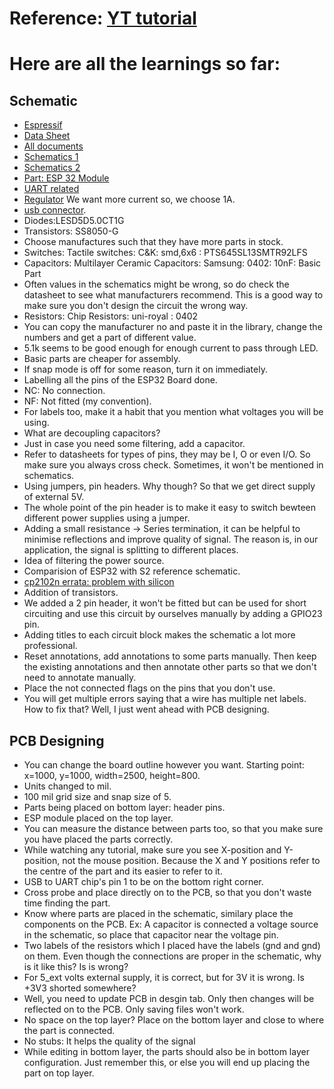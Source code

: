 # Reference: [YT tutorial](https://www.youtube.com/watch?v=S_p0YV-JlfU&list=PLXvLToQzgzdehgGIB_mJdwagVTa91w8_s&index=2&t=2725s)
# Here are all the learnings so far:
## Schematic
- [Espressif](https://www.espressif.com/en/products/socs/esp32)
- [Data Sheet](https://www.espressif.com/sites/default/files/documentation/esp32-wroom-32e_esp32-wroom-32ue_datasheet_en.pdf)
- [All documents](https://docs.espressif.com/projects/esp-dev-kits/en/latest/esp32/esp32-devkitc/index.html)
- [Schematics 1](https://dl.espressif.com/dl/schematics/esp32_devkitc_v4_sch.pdf)
- [Schematics 2](https://dl.espressif.com/dl/schematics/ESP32-S2-DevKitM-1_V1_Schematics.pdf)
- [Part: ESP 32 Module](https://www.lcsc.com/product-detail/WiFi-Modules_Espressif-Systems-ESP32-WROOM-32E-N8_C701342.html)
- [UART related](https://www.lcsc.com/product-detail/USB-Converters_SKYWORKS-SILICON-LABS-CP2102N-A02-GQFN28R_C964632.html)
- [Regulator](https://www.lcsc.com/product-detail/Voltage-Regulators-Linear-Low-Drop-Out-LDO-Regulators_UMW-Youtai-Semiconductor-Co-Ltd-AMS1117-3-3_C347222.html)  We want more current so, we choose 1A. 
- [usb connector](https://www.lcsc.com/product-detail/span-style-background-color-ff0-USB-span-Connectors_MOLEX-1050170001_C136000.html).
- Diodes:LESD5D5.0CT1G
- Transistors: SS8050-G
- Choose manufactures such that they have more parts in stock.
- Switches: Tactile switches: C&K: smd,6x6 : PTS645SL13SMTR92LFS
- Capacitors: Multilayer Ceramic Capacitors: Samsung: 0402: 10nF: Basic Part
- Often values in the schematics might be wrong, so do check the datasheet to see what manufacturers recommend. This is a good way to make sure you don't design the circuit the wrong way.
- Resistors: Chip Resistors: uni-royal : 0402
- You can copy the manufacturer no and paste it in the library, change the numbers and get a part of different value.
- 5.1k seems to be good enough for enough current to pass through LED.
- Basic parts are cheaper for assembly.
- If snap mode is off for some reason, turn it on immediately.
- Labelling all the pins of the ESP32 Board done.
- NC: No connection.
- NF: Not fitted (my convention).
- For labels too, make it a habit that you mention what voltages you will be using.
- What are decoupling capacitors?
- Just in case you need some filtering, add a capacitor.
- Refer to datasheets for types of pins, they may be I, O or even I/O. So make sure you always cross check. Sometimes, it won't be mentioned in schematics.
- Using jumpers, pin headers. Why though? So that we get direct supply of external 5V.
- The whole point of the pin header is to make it easy to switch bewteen different power supplies using a jumper.
- Adding a small resistance -> Series termination, it can be helpful to minimise reflections and improve quality of signal. The reason is, in our application, the signal is splitting to different places.
- Idea of filtering the power source.
- Comparision of ESP32 with S2 reference schematic.
- [cp2102n errata: problem with silicon](https://www.silabs.com/documents/public/errata/cp2102n-errata.pdf)
- Addition of transistors.
- We added a 2 pin header, it won't be fitted but can be used for short circuiting and use this circuit by ourselves manually by adding a GPIO23 pin.
- Adding titles to each circuit block makes the schematic a lot more professional.
- Reset annotations, add annotations to some parts manually. Then keep the existing annotations and then annotate other parts so that we don't need to annotate manually.
- Place the not connected flags on the pins that you don't use.
- You will get multiple errors saying that a wire has multiple net labels. How to fix that? Well, I just went ahead with PCB designing.
## PCB Designing
- You can change the board outline however you want. Starting point: x=1000, y=1000, width=2500, height=800.
- Units changed to mil.
- 100 mil grid size and snap size of 5.
- Parts being placed on bottom layer: header pins.
- ESP module placed on the top layer.
- You can measure the distance between parts too, so that you make sure you have placed the parts correctly.
- While watching any tutorial, make sure you see X-position and Y-position, not the mouse position. Because the X and Y positions refer to the centre of the part and its easier to refer to it.
- USB to UART chip's pin 1 to be on the bottom right corner.
- Cross probe and place directly on to the PCB, so that you don't waste time finding the part.
- Know where parts are placed in the schematic, similary place the components on the PCB. Ex: A capacitor is connected a voltage source in the schematic, so place that capacitor near the voltage pin.
- Two labels of the resistors which I placed have the labels (gnd and gnd) on them. Even though the connections are proper in the schematic, why is it like this? Is is wrong?
- For 5_ext volts external supply, it is correct, but for 3V it is wrong. Is +3V3 shorted somewhere?
- Well, you need to update PCB in desgin tab. Only then changes will be reflected on to the PCB. Only saving files won't work.
- No space on the top layer? Place on the bottom layer and close to where the part is connected.
- No stubs: It helps the quality of the signal
- While editing in bottom layer, the parts should also be in bottom layer configuration. Just remember this, or else you will end up placing the part on top layer.
